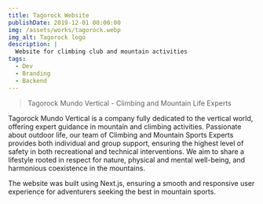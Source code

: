 ```yaml
---
title: Tagorock Website
publishDate: 2019-12-01 00:00:00
img: /assets/works/tagorock.webp
img_alt: Tagorock logo
description: |
  Website for climbing club and mountain activities
tags:
  - Dev
  - Branding
  - Backend
---
```


> Tagorock Mundo Vertical - Climbing and Mountain Life Experts

Tagorock Mundo Vertical is a company fully dedicated to the vertical world, offering expert guidance in mountain and climbing activities. Passionate about outdoor life, our team of Climbing and Mountain Sports Experts provides both individual and group support, ensuring the highest level of safety in both recreational and technical interventions. We aim to share a lifestyle rooted in respect for nature, physical and mental well-being, and harmonious coexistence in the mountains.

The website was built using Next.js, ensuring a smooth and responsive user experience for adventurers seeking the best in mountain sports.
